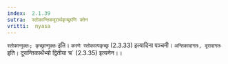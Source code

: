 ```yaml
---
index:  2.1.39
sutra:  स्तोकान्तिकदूरार्थकृच्छ्राणि क्तेन
vritti:  nyasa
---
```


`स्तोकान्मुक्तः; कृच्छ्रान्मुक्तः` इति। `करणे स्तोकाल्पकृच्छ्र` (2.3.33) इत्यादिना पञ्चमी। `अन्तिकादागतः, दूरादागतः` इति। दूरान्तिकार्थेभ्यो द्वितीया च` (2.3.35) इत्यनेन।।

